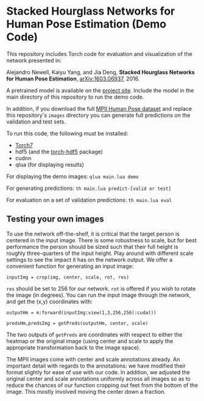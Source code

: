# Stacked Hourglass Networks for Human Pose Estimation (Demo Code)

This repository includes Torch code for evaluation and visualization of the network presented in:

Alejandro Newell, Kaiyu Yang, and Jia Deng,
**Stacked Hourglass Networks for Human Pose Estimation**,
[arXiv:1603.06937](http://arxiv.org/abs/1603.06937), 2016.

A pretrained model is available on the [project site](http://www-personal.umich.edu/~alnewell/pose). Include the model in the main directory of this repository to run the demo code.

In addition, if you download the full [MPII Human Pose dataset](http://human-pose.mpi-inf.mpg.de) and replace this repository's `images` directory you can generate full predictions on the validation and test sets.

To run this code, the following must be installed:

- [Torch7](https://github.com/torch/torch7)
- hdf5 (and the [torch-hdf5](https://github.com/deepmind/torch-hdf5/) package)
- cudnn
- qlua (for displaying results)

For displaying the demo images:
`qlua main.lua demo`

For generating predictions:
`th main.lua predict-[valid or test]`

For evaluation on a set of validation predictions:
`th main.lua eval` 

## Testing your own images

To use the network off-the-shelf, it is critical that the target person is centered in the input image. There is some robustness to scale, but for best performance the person should be sized such that their full height is roughly three-quarters of the input height. Play around with different scale settings to see the impact it has on the network output. We offer a convenient function for generating an input image:

`inputImg = crop(img, center, scale, rot, res)`

`res` should be set to 256 for our network. `rot` is offered if you wish to rotate the image (in degrees). You can run the input image through the network, and get the (x,y) coordinates with:

`outputHm = m:forward(inputImg:view(1,3,256,256):cuda())`

`predsHm,predsImg = getPreds(outputHm, center, scale)`

The two outputs of `getPreds` are coordinates with respect to either the heatmap or the original image (using center and scale to apply the appropriate transformation back to the image space).

The MPII images come with center and scale annotations already. An important detail with regards to the annotations: we have modified their format slightly for ease of use with our code. In addition, we adjusted the original center and scale annotations uniformly across all images so as to reduce the chances of our function cropping out feet from the bottom of the image. This mostly involved moving the center down a fraction.

